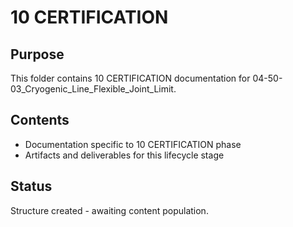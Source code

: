 # 10 CERTIFICATION

## Purpose
This folder contains 10 CERTIFICATION documentation for 04-50-03_Cryogenic_Line_Flexible_Joint_Limit.

## Contents
- Documentation specific to 10 CERTIFICATION phase
- Artifacts and deliverables for this lifecycle stage

## Status
Structure created - awaiting content population.
